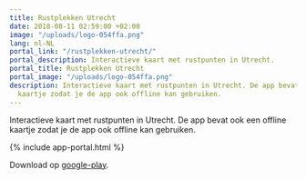 ```yaml
---
title: Rustplekken Utrecht
date: 2018-08-11 02:59:00 +02:00
image: "/uploads/logo-054ffa.png"
lang: nl-NL
portal_link: "/rustplekken-utrecht/"
portal_description: Interactieve kaart met rustpunten in Utrecht.
portal_title: Rustplekken Utrecht
portal_image: "/uploads/logo-054ffa.png"
description: Interactieve kaart met rustpunten in Utrecht. De app bevat ook een offline
  kaartje zodat je de app ook offline kan gebruiken.
---
```


Interactieve kaart met rustpunten in Utrecht. De app bevat ook een offline kaartje zodat je de app ook offline kan gebruiken.

{% include app-portal.html %}

Download op [google-play](https://play.google.com/store/apps/details?id=com.EchoSierraStudio.Rustplekken_Utrecht).
